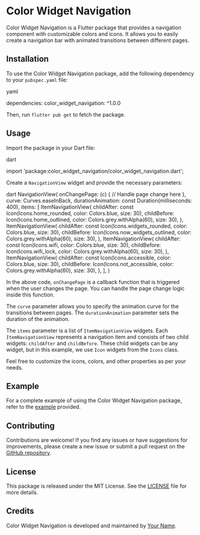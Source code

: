 # Color Widget Navigation

Color Widget Navigation is a Flutter package that provides a navigation component with customizable colors and icons. It allows you to easily create a navigation bar with animated transitions between different pages.

## Installation

To use the Color Widget Navigation package, add the following dependency to your `pubspec.yaml` file:

yaml

dependencies:
color_widget_navigation: ^1.0.0

Then, run `flutter pub get` to fetch the package.

## Usage

Import the package in your Dart file:

dart

import 'package:color_widget_navigation/color_widget_navigation.dart';

Create a `NavigationView` widget and provide the necessary parameters:

dart
NavigationView(
onChangePage: (c) {
// Handle page change here
},
curve: Curves.easeInBack,
durationAnimation: const Duration(milliseconds: 400),
items: [
ItemNavigationView(
childAfter: const Icon(Icons.home_rounded, color: Colors.blue, size: 30),
childBefore: Icon(Icons.home_outlined, color: Colors.grey.withAlpha(60), size: 30),
),
ItemNavigationView(
childAfter: const Icon(Icons.widgets_rounded, color: Colors.blue, size: 30),
childBefore: Icon(Icons.now_widgets_outlined, color: Colors.grey.withAlpha(60), size: 30),
),
ItemNavigationView(
childAfter: const Icon(Icons.wifi, color: Colors.blue, size: 30),
childBefore: Icon(Icons.wifi_lock, color: Colors.grey.withAlpha(60), size: 30),
),
ItemNavigationView(
childAfter: const Icon(Icons.accessible, color: Colors.blue, size: 30),
childBefore: Icon(Icons.not_accessible, color: Colors.grey.withAlpha(60), size: 30),
),
],
)

In the above code, `onChangePage` is a callback function that is triggered when the user changes the page. You can handle the page change logic inside this function.

The `curve` parameter allows you to specify the animation curve for the transitions between pages. The `durationAnimation` parameter sets the duration of the animation.

The `items` parameter is a list of `ItemNavigationView` widgets. Each `ItemNavigationView` represents a navigation item and consists of two child widgets: `childAfter` and `childBefore`. These child widgets can be any widget, but in this example, we use `Icon` widgets from the `Icons` class.

Feel free to customize the icons, colors, and other properties as per your needs.

## Example

For a complete example of using the Color Widget Navigation package, refer to the [example](https://github.com/example-link) provided.

## Contributing

Contributions are welcome! If you find any issues or have suggestions for improvements, please create a new issue or submit a pull request on the [GitHub repository](https://github.com/repository-link).

## License

This package is released under the MIT License. See the [LICENSE](https://github.com/license-link) file for more details.

## Credits

Color Widget Navigation is developed and maintained by [Your Name](https://your-website-link).